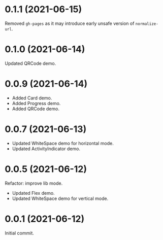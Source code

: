 # 0.1.1 (2021-06-15)

Removed `gh-pages` as it may introduce early unsafe version of `normalize-url`.

# 0.1.0 (2021-06-14)

Updated QRCode demo.

# 0.0.9 (2021-06-14)

- Added Card demo.
- Added Progress demo.
- Added QRCode demo.

# 0.0.7 (2021-06-13)

- Updated WhiteSpace demo for horizontal mode.
- Updated ActivityIndicator demo.

# 0.0.5 (2021-06-12)

Refactor: improve lib mode.

- Updated Flex demo.
- Updated WhiteSpace demo for vertical mode.

# 0.0.1 (2021-06-12)

Initial commit.
